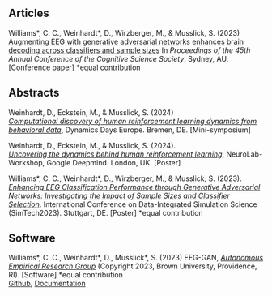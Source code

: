 ## Articles

Williams*, C. C., Weinhardt*, D., Wirzberger, M., & Musslick, S. (2023)   
[Augmenting EEG with generative adversarial networks enhances brain decoding across classifiers and sample sizes](https://autoresearch.github.io/EEG-GAN/Research/cognitivescience2023/) In *Proceedings of the 45th Annual Conference of the Cognitive Science Society*. Sydney, AU. \[Conference paper] \*equal contribution

## Abstracts

Weinhardt, D., Eckstein, M., & Musslick, S. (2024)   
[*Computational discovery of human reinforcement learning dynamics from behavioral data*](https://osf.io/fyd7j), Dynamics Days Europe. Bremen, DE. [Mini-symposium]

Weinhardt, D., Eckstein, M., & Musslick, S. (2024).   
[*Uncovering the dynamics behind human reinforcement learning*](https://osf.io/a56ke), NeuroLab-Workshop, Google Deepmind. London, UK. \[Poster]

Williams*, C. C., Weinhardt*, D., Wirzberger, M., & Musslick, S. (2023).   
[*Enhancing EEG Classification Performance through Generative Adversarial Networks: Investigating the Impact of Sample Sizes and Classifier Selection*](https://www.simtech2023.uni-stuttgart.de/documents/Theme-2/Williams_Weinhardt_Wirzberger_Musslick.pdf). International Conference on Data-Integrated Simulation Science (SimTech2023). Stuttgart, DE. \[Poster] \*equal contribution

## Software

Williams*, C. C., Weinhardt*, D., Musslick*, S. (2023)  EEG-GAN, [*Autonomous Empirical Research Group*](https://musslick.github.io/AER_website/Research.html) (Copyright 2023, Brown University, Providence, RI). \[Software] \*equal contribution   
[Github](https://github.com/AutoResearch/EEG-GAN), [Documentation](https://autoresearch.github.io/EEG-GAN/)   
